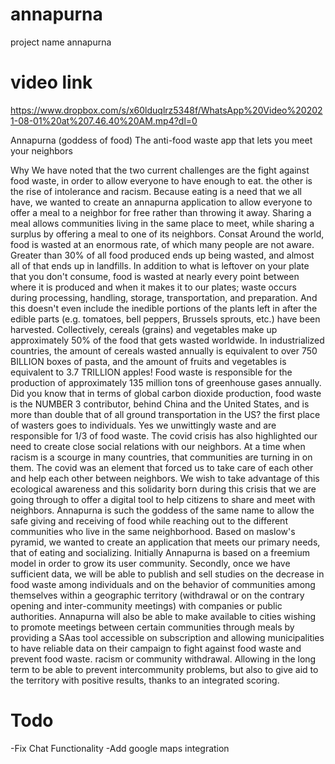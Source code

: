 # annapurna
project name annapurna

# video link
https://www.dropbox.com/s/x60lduqlrz5348f/WhatsApp%20Video%202021-08-01%20at%207.46.40%20AM.mp4?dl=0

Annapurna (goddess of food)
The anti-food waste app that lets you meet your neighbors

Why
We have noted that the two current challenges are the fight against food waste, in order to allow everyone to have enough to eat.
the other is the rise of intolerance and racism.
Because eating is a need that we all have, we wanted to create an annapurna application to allow everyone to offer a meal to a neighbor for free rather than throwing it away. Sharing a meal allows communities living in the same place to meet, while sharing a surplus by offering a meal to one of its neighbors.
Consat
Around the world, food is wasted at an enormous rate, of which many people are not aware. Greater than 30% of all food produced ends up being wasted, and almost all of that ends up in landfills. In addition to what is leftover on your plate that you don't consume, food is wasted at nearly every point between where it is produced and when it makes it to our plates; waste occurs during processing, handling, storage, transportation, and preparation. And this doesn't even include the inedible portions of the plants left in after the edible parts (e.g. tomatoes, bell peppers, Brussels sprouts, etc.) have been harvested. Collectively, cereals (grains) and vegetables make up approximately 50% of the food that gets wasted worldwide. In industrialized countries, the amount of cereals wasted annually is equivalent to over 750 BILLION boxes of pasta, and the amount of fruits and vegetables is equivalent to 3.7 TRILLION apples! Food waste is responsible for the production of approximately 135 million tons of greenhouse gases annually. Did you know that in terms of global carbon dioxide production, food waste is the NUMBER 3 contributor, behind China and the United States, and is more than double that of all ground transportation in the US?
the first place of wasters goes to individuals.
Yes we unwittingly waste and are responsible for 1/3 of food waste.
The covid crisis has also highlighted our need to create close social relations with our neighbors.
At a time when racism is a scourge in many countries, that communities are turning in on them.
The covid was an element that forced us to take care of each other and help each other between neighbors.
We wish to take advantage of this ecological awareness and this solidarity born during this crisis that we are going through to offer a digital tool to help citizens to share and meet with neighbors.
Annapurna is such the goddess of the same name to allow the safe giving and receiving of food while reaching out to the different communities who live in the same neighborhood.
Based on maslow's pyramid, we wanted to create an application that meets our primary needs, that of eating and socializing.
Initially Annapurna is based on a freemium model in order to grow its user community.
Secondly, once we have sufficient data, we will be able to publish and sell studies on the decrease in food waste among individuals and on the behavior of communities among themselves within a geographic territory (withdrawal or on the contrary opening and inter-community meetings) with companies or public authorities. Annapurna will also be able to make available to cities wishing to promote meetings between certain communities through meals by providing a SAas tool accessible on subscription and allowing municipalities to have reliable data on their campaign to fight against food waste and prevent food waste. racism or community withdrawal.
Allowing in the long term to be able to prevent intercommunity problems, but also to give aid to the territory with positive results, thanks to an integrated scoring.

# Todo
-Fix Chat Functionality
-Add google maps integration

